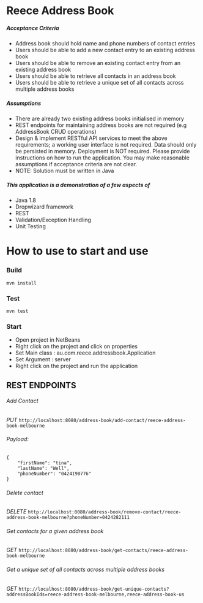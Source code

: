# Reece Address Book

##### Acceptance Criteria

- Address book should hold name and phone numbers of contact entries
- Users should be able to add a new contact entry to an existing address book
- Users should be able to remove an existing contact entry from an existing address book
- Users should be able to retrieve all contacts in an address book
- Users should be able to retrieve a unique set of all contacts across multiple address books
##### Assumptions
- There are already two existing address books initialised in memory
- REST endpoints for maintaining address books are not required (e.g AddressBook CRUD operations)
- Design & implement RESTful API services to meet the above requirements; a working user interface is not required. Data should only be persisted in memory. Deployment is NOT required. Please provide instructions on how to run the application. You may make reasonable assumptions if acceptance criteria are not clear.
- NOTE: Solution must be written in Java
 
##### This application is a demonstration of a few aspects of
 - Java 1.8
 - Dropwizard framework
 - REST
 - Validation/Exception Handling
 - Unit Testing
 
# How to use to start and use 

### Build
```mvn install```

### Test
```mvn test```

### Start
 - Open project in NetBeans
 - Right click on the project and click on properties
 - Set Main class : au.com.reece.addressbook.Application
 - Set Argument : server
 - Right click on the project and run the application


## REST ENDPOINTS

###### Add Contact
*PUT* ```http://localhost:8080/address-book/add-contact/reece-address-book-melbourne```

###### Payload: 
```
{
	"firstName": "tina",
	"lastName": "Well",
	"phoneNumber": "0424190776"
}
```

###### Delete contact
*DELETE* ```http://localhost:8080/address-book/remove-contact/reece-address-book-melbourne?phoneNumber=0424282111```

###### Get contacts for a given address book
*GET* ```http://localhost:8080/address-book/get-contacts/reece-address-book-melbourne```

###### Get a unique set of all contacts across multiple address books
*GET* ```http://localhost:8080/address-book/get-unique-contacts?addressBookIds=reece-address-book-melbourne,reece-address-book-us```
